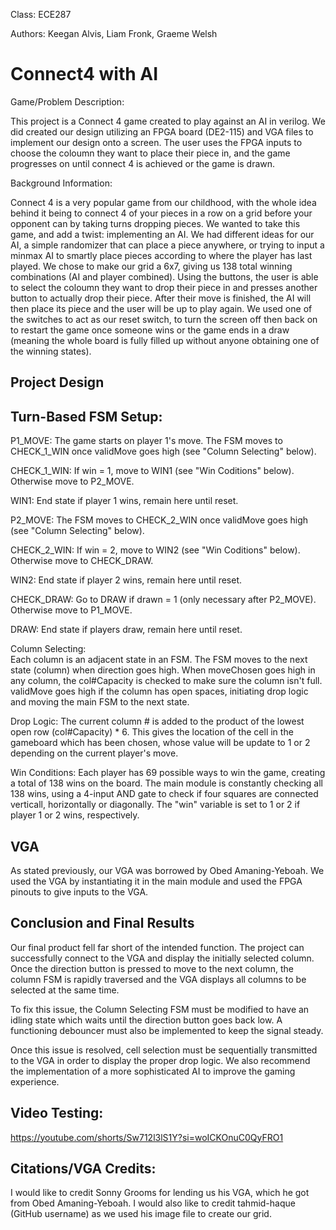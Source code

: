 Class: ECE287

Authors: Keegan Alvis, Liam Fronk, Graeme Welsh

# Connect4 with AI
Game/Problem Description:

This project is a Connect 4 game created to play against an AI in verilog. We did created our design utilizing an FPGA board (DE2-115) and VGA files to implement our design onto a screen. The user uses the FPGA inputs to choose the coloumn they want to place their piece in, and the game progresses on until connect 4 is achieved or the game is drawn.

Background Information:

Connect 4 is a very popular game from our childhood, with the whole idea behind it being to connect 4 of your pieces in a row on a grid before your opponent can by taking turns dropping pieces. We wanted to take this game, and add a twist: implementing an AI. We had different ideas for our AI, a simple randomizer that can place a piece anywhere, or trying to input a minmax AI to smartly place pieces according to where the player has last played. We chose to make our grid a 6x7, giving us 138 total winning combinations (AI and player combined). Using the buttons, the user is able to select the coloumn they want to drop their piece in and presses another button to actually drop their piece. After their move is finished, the AI will then place its piece and the user will be up to play again. We used one of the switches to act as our reset switch, to turn the screen off then back on to restart the game once someone wins or the game ends in a draw (meaning the whole board is fully filled up without anyone obtaining one of the winning states). 

Project Design
--
Turn-Based FSM Setup:
--
P1_MOVE:     The game starts on player 1's move. The FSM moves to CHECK_1_WIN once validMove goes high (see "Column Selecting" below).

CHECK_1_WIN: If win = 1, move to WIN1 (see "Win Coditions" below). Otherwise move to P2_MOVE.

WIN1:        End state if player 1 wins, remain here until reset.

P2_MOVE:     The FSM moves to CHECK_2_WIN once validMove goes high (see "Column Selecting" below).

CHECK_2_WIN: If win = 2, move to WIN2 (see "Win Coditions" below). Otherwise move to CHECK_DRAW.

WIN2:        End state if player 2 wins, remain here until reset.

CHECK_DRAW:  Go to DRAW if drawn = 1 (only necessary after P2_MOVE). Otherwise move to P1_MOVE.

DRAW:        End state if players draw, remain here until reset.


Column Selecting:  
Each column is an adjacent state in an FSM. The FSM moves to the next state (column) when direction goes high. When moveChosen goes high in any column, the col#Capacity is checked to make sure the column isn't full. validMove goes high if the column has open spaces, initiating drop logic and moving the main FSM to the next state.

Drop Logic: 
The current column # is added to the product of the lowest open row (col#Capacity) * 6. This gives the location of the cell in the
gameboard which has been chosen, whose value will be update to 1 or 2 depending on the current player's move.
  
Win Conditions:
Each player has 69 possible ways to win the game, creating a total of 138 wins on the board. The main module is constantly checking
all 138 wins, using a 4-input AND gate to check if four squares are connected verticall, horizontally or diagonally.
The "win" variable is set to 1 or 2 if player 1 or 2 wins, respectively.

VGA
--
As stated previously, our VGA was borrowed by Obed Amaning-Yeboah. We used the VGA by instantiating it in the main module and used the FPGA pinouts to give inputs to the VGA. 

Conclusion and Final Results
--
Our final product fell far short of the intended function. The project can successfully connect to the VGA and display the initially selected column. Once the direction button is pressed to move to the next column, the column FSM is rapidly traversed and the VGA displays all columns to be selected at the same time. 

To fix this issue, the Column Selecting FSM must be modified to have an idling state which waits until the direction button goes back low. A functioning debouncer must also be implemented to keep the signal steady.

Once this issue is resolved, cell selection must be sequentially transmitted to the VGA in order to display the proper drop logic. We also recommend the implementation of a more sophisticated AI to improve the gaming experience.

Video Testing:
--
https://youtube.com/shorts/Sw712l3lS1Y?si=woICKOnuC0QyFRO1 

Citations/VGA Credits:
--
I would like to credit Sonny Grooms for lending us his VGA, which he got from Obed Amaning-Yeboah. I would also like to credit tahmid-haque (GitHub username) as we used his image file to create our grid. 

